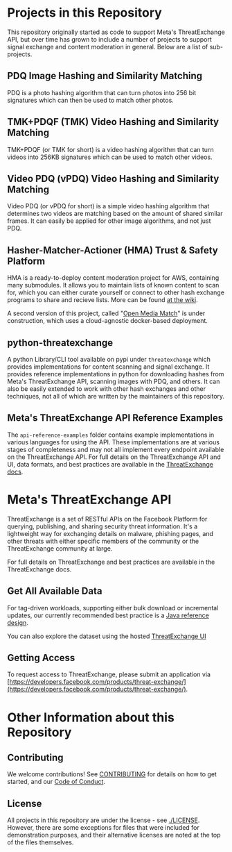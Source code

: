 # Projects in this Repository

This repository originally started as code to support Meta's ThreatExchange API, but over time has grown to include a number of projects to support signal exchange and content moderation in general. Below are a list of sub-projects.

## PDQ Image Hashing and Similarity Matching

PDQ is a photo hashing algorithm that can turn photos into 256 bit signatures which can then be used to match other photos. 

## TMK+PDQF (TMK) Video Hashing and Similarity Matching

TMK+PDQF (or TMK for short) is a video hashing algorithm that can turn videos into 256KB signatures which can be used to match other videos.

## Video PDQ (vPDQ) Video Hashing and Similarity Matching

Video PDQ (or vPDQ for short) is a simple video hashing algorithm that determines two videos are matching based on the amount of shared similar frames. It can easily be applied for other image algorithms, and not just PDQ.

## Hasher-Matcher-Actioner (HMA) Trust & Safety Platform

HMA is a ready-to-deploy content moderation project for AWS, containing many submodules. It allows you to maintain lists of known content to scan for, which you can either curate yourself or connect to other hash exchange programs to share and recieve lists.  More can be found [at the wiki](https://github.com/facebook/ThreatExchange/wiki).

A second version of this project, called "[Open Media Match](https://github.com/facebook/ThreatExchange/tree/main/open-media-match)" is under construction, which uses a cloud-agnostic docker-based deployment.

## python-threatexchange

A python Library/CLI tool available on pypi under `threatexchange` which provides implementations for content scanning and signal exchange. It provides reference implementations in python for downloading hashes from Meta's ThreatExchange API, scanning images with PDQ, and others. It can also be easily extended to work with other hash exchanges and other techniques, not all of which are written by the maintainers of this repository.


## Meta's ThreatExchange API Reference Examples

The `api-reference-examples` folder contains example implementations in various languages for using the API. These implementations are at various stages of completeness and may not all implement every endpoint available on the ThreatExchange API. For full details on the ThreatExchange API and UI, data formats, and best practices are available in the [ThreatExchange docs](https://developers.facebook.com/docs/threat-exchange/).

# Meta's ThreatExchange API
ThreatExchange is a set of RESTful APIs on the Facebook Platform for querying, publishing, and sharing security threat information. It's a lightweight way for exchanging details on malware, phishing pages, and other threats with either specific members of the community or the ThreatExchange community at large.

For full details on ThreatExchange and best practices are available in the ThreatExchange docs.

## Get All Available Data

For tag-driven workloads, supporting either bulk download or incremental updates, our currently recommended best practice is a [Java reference design](https://github.com/facebook/ThreatExchange/blob/main/api-reference-examples/java/te-tag-query/README.md).

You can also explore the dataset using the hosted [ThreatExchange UI](https://developers.facebook.com/docs/threat-exchange/ui)

## Getting Access

To request access to ThreatExchange, please submit an application via [https://developers.facebook.com/products/threat-exchange/](https://developers.facebook.com/products/threat-exchange/).

# Other Information about this Repository
## Contributing

We welcome contributions! See [CONTRIBUTING](https://github.com/facebook/ThreatExchange/blob/main/CONTRIBUTING.md) for details on how to get started, and our [Code of Conduct](https://github.com/facebook/ThreatExchange/blob/main/CODE_OF_CONDUCT.md).

## License

All projects in this repository are under the license - see [./LICENSE](https://github.com/facebook/ThreatExchange/blob/main/LICENSE). However, there are some exceptions for files that were included for demonstration purposes, and their alternative licenses are noted at the top of the files themselves.




